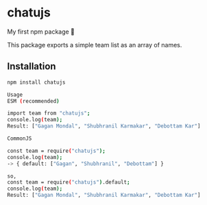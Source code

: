 # chatujs

My first npm package 🚀

This package exports a simple team list as an array of names.

## Installation

```bash
npm install chatujs

Usage
ESM (recommended)

import team from "chatujs";
console.log(team);
Result: ["Gagan Mondal", "Shubhranil Karmakar", "Debottam Kar"]

CommonJS

const team = require("chatujs");
console.log(team);
-> { default: ["Gagan", "Shubhranil", "Debottam"] }

so,
const team = require("chatujs").default;
console.log(team);
Result: ["Gagan Mondal", "Shubhranil Karmakar", "Debottam Kar"]
